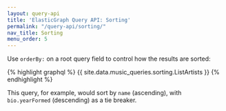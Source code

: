 ```yaml
---
layout: query-api
title: 'ElasticGraph Query API: Sorting'
permalink: "/query-api/sorting/"
nav_title: Sorting
menu_order: 5
---
```

Use `orderBy:` on a root query field to control how the results are sorted:

{% highlight graphql %}
{{ site.data.music_queries.sorting.ListArtists }}
{% endhighlight %}

This query, for example, would sort by `name` (ascending), with `bio.yearFormed` (descending) as a tie breaker.
